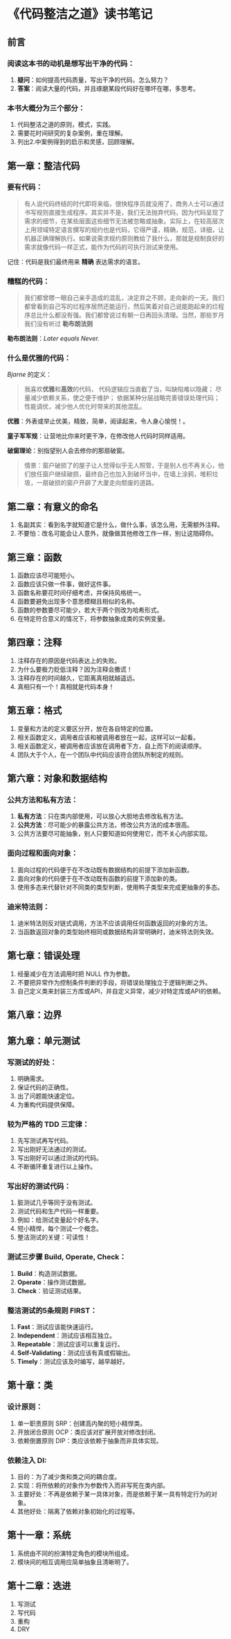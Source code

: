 # 《代码整洁之道》读书笔记

## 前言

### 阅读这本书的动机是想写出干净的代码：
1. **疑问**：如何提高代码质量，写出干净的代码，怎么努力？
2. **答案**：阅读大量的代码，并且琢磨某段代码好在哪坏在哪，多思考。

### 本书大概分为三个部分：
1. 代码整洁之道的原则，模式，实践。
2. 需要花时间研究的复杂案例，重在理解。
3. 列出2.中案例得到的启示和灵感，回顾理解。

## 第一章：整洁代码

### 要有代码：

> 有人说代码终结的时代即将来临，很快程序员就没用了，商务人士可以通过书写规则直接生成程序。其实并不是，我们无法抛弃代码，因为代码呈现了需求的细节，在某些层面这些细节无法被忽略或抽象。实际上，在较高层次上用领域特定语言撰写的规约也是代码，它得严谨，精确，规范，详细，让机器正确理解执行。如果说需求规约原则教给了我什么，那就是规制良好的需求就像代码一样正式，能作为代码的可执行测试来使用。

记住：代码是我们最终用来 **精确** 表达需求的语言。

### 糟糕的代码：

> 我们都曾瞟一眼自己亲手造成的混乱，决定弃之不顾，走向新的一天。我们都曾看到自己写的烂程序居然还能运行，然后笑着对自己说能跑起来的烂程序总比什么都没有强。我们都曾说过有朝一日再回头清理。当然，那些岁月我们没有听过 **勒布朗法则**

**勒布朗法则**：*Later equals Never.*

### 什么是优雅的代码：

*Bjarne* 的定义：
> 我喜欢**优雅**和**高效**的代码，
> 代码逻辑应当直截了当，叫缺陷难以隐藏；
> 尽量减少依赖关系，使之便于维护；
> 依据某种分层战略完善错误处理代码；
> 性能调优，减少他人优化时带来的其他混乱。

**优雅**：外表或举止优美，精致，简单，阅读起来，令人身心愉悦！。

**童子军军规**：让营地比你来时更干净，在修改他人代码时同样适用。

**破窗理论**：别指望别人会去修你的那扇破窗。
> 情景：窗户破损了的屋子让人觉得似乎无人照管，于是别人也不再关心，他们放任窗户继续破损，最终自己也加入到破坏当中，在墙上涂鸦，堆积垃圾，一扇破损的窗户开辟了大厦走向颓废的道路。

## 第二章：有意义的命名

1. 名副其实：看到名字就知道它是什么，做什么事，该怎么用，无需额外注释。
2. 不要怕：改名可能会让人意外，就像做其他修改工作一样，别让这阻碍你。

## 第三章：函数

1. 函数应该尽可能短小。
2. 函数应该只做一件事，做好这件事。
3. 函数名称要花时间仔细考虑，并保持风格统一。
4. 函数要避免出现多个意思模糊且相似的名称。
5. 函数的参数要尽可能少，若大于两个则改为哈希形式。
6. 在特定符合意义的情况下，将参数抽象成类的实例变量。

## 第四章：注释

1. 注释存在的原因是代码表达上的失败。
2. 为什么要极力贬低注释？因为注释会撒谎！
3. 注释存在的时间越久，它距离真相就越遥远。
4. 真相只有一个！真相就是代码本身！

## 第五章：格式

1. 变量和方法的定义要区分开，放在各自特定的位置。
2. 相关函数定义，调用者应该和被调用者放在一起，这样可以一起看。
3. 相关函数定义，被调用者应该放在调用者下方，自上而下的阅读顺序。
4. 团队大于个人，在一个团队中代码应该符合团队所制定的规则。

## 第六章：对象和数据结构

### 公共方法和私有方法：

1. **私有方法**：只在类内部使用，可以放心大胆地去修改私有方法。
2. **公共方法**：尽可能少的暴露公共方法，修改公共方法的成本很高。 
3. 公共方法要尽可能抽象，别人只要知道如何使用它，而不关心内部实现。

### 面向过程和面向对象：

1. 面向过程的代码便于在不改动既有数据结构的前提下添加新函数。
2. 面向对象的代码便于在不改动既有函数的前提下添加新的类。
3. 使用多态来代替针对不同类的类型判断，使用鸭子类型来完成更抽象的多态。

### 迪米特法则：

1. 迪米特法则反对链式调用，方法不应该调用任何函数返回的对象的方法。
2. 当函数返回对象的类型始终相同或数据结构非常明确时，迪米特法则失效。

## 第七章：错误处理

1. 经量减少在方法调用时把 NULL 作为参数。
2. 不要把异常作为控制条件判断的手段，将错误处理独立于逻辑判断之外。
3. 自己定义类来封装三方库或API，并自定义异常，减少对特定库或API的依赖。

## 第八章：边界

## 第九章：单元测试

### 写测试的好处：

1. 明确需求。
2. 保证代码的正确性。
3. 出了问题能快速定位。
4. 为重构代码提供保障。

### 较为严格的 TDD 三定律：

1. 先写测试再写代码。
2. 写出刚好无法通过的测试。
3. 写出刚好可以通过测试的代码。
4. 不断循环重复进行以上操作。

### 写出好的测试代码：

1. 脏测试几乎等同于没有测试。
2. 测试代码和生产代码一样重要。
3. 例如：给测试变量起个好名字。
4. 短小精悍，每个测试一个概念。
5. 整洁测试的关键：可读性！

### 测试三步骤 Build, Operate, Check：

1. **Build**：构造测试数据。
2. **Operate**：操作测试数据。
3. **Check**：验证测试结果。

### 整洁测试的5条规则 FIRST：

1. **Fast**：测试应该能快速运行。
2. **Independent**：测试应该相互独立。
3. **Repeatable**：测试应该可以重复运行。
4. **Self-Validating**：测试应该有真或假输出。
5. **Timely**：测试应该及时编写，越早越好。

## 第十章：类

### 设计原则：

1. 单一职责原则 SRP：创建高内聚的短小精悍类。
2. 开放闭合原则 OCP：类应该对扩展开放对修改封闭。
3. 依赖倒置原则 DIP：类应该依赖于抽象而非具体实现。

### 依赖注入 DI:

1. 目的：为了减少类和类之间的耦合度。
2. 实现：将所依赖的对象作为参数传入而非写死在类内部。
3. 主要好处：不再是依赖于某一具体对象，而是依赖于某一具有特定行为的对象。
4. 其他好处：隔离了依赖对象初始化的过程等。

## 第十一章：系统

1. 系统由不同的扮演特定角色的模块所组成。
2. 模块间的相互调用应简单抽象且清晰明了。

## 第十二章：迭进

1. 写测试
2. 写代码
3. 重构
4. DRY
